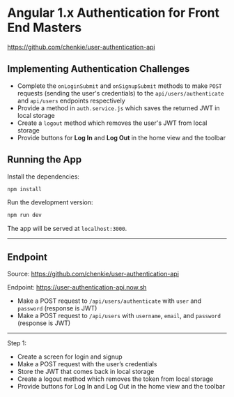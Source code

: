 # Angular 1.x Authentication for Front End Masters

https://github.com/chenkie/user-authentication-api

## Implementing Authentication Challenges

* Complete the `onLoginSubmit` and `onSignupSubmit` methods to make `POST` requests (sending the user's credentials) to the `api/users/authenticate` and `api/users` endpoints respectively
* Provide a method in `auth.service.js` which saves the returned JWT in local storage
* Create a `logout` method which removes the user's JWT from local storage
* Provide buttons for **Log In** and **Log Out** in the home view and the toolbar

## Running the App

Install the dependencies:

```bash
npm install
```

Run the development version:

```bash
npm run dev
```

The app will be served at `localhost:3000`.

--------------------------

## Endpoint 

Source: https://github.com/chenkie/user-authentication-api

Endpoint: https://user-authentication-api.now.sh

+ Make a POST request to `/api/users/authenticate` with `user` and `password` (response is JWT)
+ Make a POST request to `/api/users` with `username`, `email`, and `password` (response is JWT)

--------------------------

Step 1:
+ Create a screen for login and signup
+ Make a POST request with the user’s credentials
+ Store the JWT that comes back in local storage
+ Create a logout method which removes the token from local storage
+ Provide buttons for Log In and Log Out in the home view and the toolbar 


